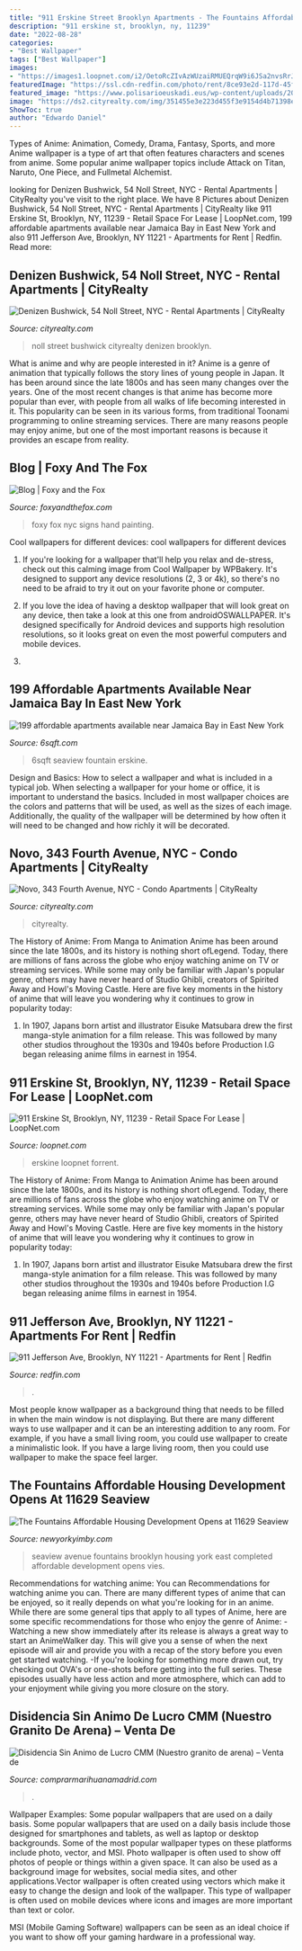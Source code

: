 ```yaml
---
title: "911 Erskine Street Brooklyn Apartments - The Fountains Affordable Housing Development Opens At 11629 Seaview"
description: "911 erskine st, brooklyn, ny, 11239"
date: "2022-08-28"
categories:
- "Best Wallpaper"
tags: ["Best Wallpaper"]
images:
- "https://images1.loopnet.com/i2/OetoRcZIvAzWUzaiRMUEQrqW9i6JSa2nvsRrJ1nxbHQ/110/image.jpg"
featuredImage: "https://ssl.cdn-redfin.com/photo/rent/8ce93e2d-117d-45ff-abc9-d3967bbbe5a4/mbpaddedwide/genMid.5_1.jpg"
featured_image: "https://www.polisarioeuskadi.eus/wp-content/uploads/2019/11/Logo-rasd-facebook.jpg"
image: "https://ds2.cityrealty.com/img/351455e3e223d455f3e9154d4b71398e3184534d+w+h+0+60/denizen-bushwick-54-noll-street-04.jpg"
ShowToc: true
author: "Edwardo Daniel"
---
```



Types of Anime: Animation, Comedy, Drama, Fantasy, Sports, and more
Anime wallpaper is a type of art that often features characters and scenes from anime. Some popular anime wallpaper topics include Attack on Titan, Naruto, One Piece, and Fullmetal Alchemist.

	

		
looking for Denizen Bushwick, 54 Noll Street, NYC - Rental Apartments | CityRealty you've visit to the right place. We have 8 Pictures about Denizen Bushwick, 54 Noll Street, NYC - Rental Apartments | CityRealty like 911 Erskine St, Brooklyn, NY, 11239 - Retail Space For Lease | LoopNet.com, 199 affordable apartments available near Jamaica Bay in East New York and also 911 Jefferson Ave, Brooklyn, NY 11221 - Apartments for Rent | Redfin. Read more:
		
    
## Denizen Bushwick, 54 Noll Street, NYC - Rental Apartments | CityRealty

<img loading=lazy src="https://ds2.cityrealty.com/img/351455e3e223d455f3e9154d4b71398e3184534d+w+h+0+60/denizen-bushwick-54-noll-street-04.jpg" onerror="this.onerror=null;this.src='https://tse3.mm.bing.net/th?id=OIP.fjXWHRGp79_KwzZu3TObwgHaEK&amp;pid=15.1';" alt="Denizen Bushwick, 54 Noll Street, NYC - Rental Apartments | CityRealty">

_Source: cityrealty.com_

>noll street bushwick cityrealty denizen brooklyn. 

	

What is anime and why are people interested in it?
Anime is a genre of animation that typically follows the story lines of young people in Japan. It has been around since the late 1800s and has seen many changes over the years. One of the most recent changes is that anime has become more popular than ever, with people from all walks of life becoming interested in it. This popularity can be seen in its various forms, from traditional Toonami programming to online streaming services. There are many reasons people may enjoy anime, but one of the most important reasons is because it provides an escape from reality.

    
## Blog | Foxy And The Fox

<img loading=lazy src="https://foxyandthefox.com/wp-content/uploads/2015/08/Foxy_Fox_NYC_SignPainters-150x150.jpg" onerror="this.onerror=null;this.src='https://tse2.mm.bing.net/th?id=OIP.JeqQyv64PzVwdd7AtD33dgAAAA&amp;pid=15.1';" alt="Blog | Foxy and the Fox">

_Source: foxyandthefox.com_

>foxy fox nyc signs hand painting. 

	

Cool wallpapers for different devices:
cool wallpapers for different devices 

1. If you're looking for a wallpaper that'll help you relax and de-stress, check out this calming image from Cool Wallpaper by WPBakery. It's designed to support any device resolutions (2, 3 or 4k), so there's no need to be afraid to try it out on your favorite phone or computer.

2. If you love the idea of having a desktop wallpaper that will look great on any device, then take a look at this one from androidOSWALLPAPER. It's designed specifically for Android devices and supports high resolution resolutions, so it looks great on even the most powerful computers and mobile devices.

3.

    
## 199 Affordable Apartments Available Near Jamaica Bay In East New York

<img loading=lazy src="https://imgs.6sqft.com/wp-content/uploads/2020/03/26110330/911-Erskine-Street-Lottery.png" onerror="this.onerror=null;this.src='https://tse2.mm.bing.net/th?id=OIP.JeWDx730d6HoSgGQ8I2SXQHaFK&amp;pid=15.1';" alt="199 affordable apartments available near Jamaica Bay in East New York">

_Source: 6sqft.com_

>6sqft seaview fountain erskine. 

	

Design and Basics: How to select a wallpaper and what is included in a typical job.
When selecting a wallpaper for your home or office, it is important to understand the basics. Included in most wallpaper choices are the colors and patterns that will be used, as well as the sizes of each image. Additionally, the quality of the wallpaper will be determined by how often it will need to be changed and how richly it will be decorated.

    
## Novo, 343 Fourth Avenue, NYC - Condo Apartments | CityRealty

<img loading=lazy src="https://thumbs.cityrealty.com/fit-in/x800/9/d2/2395433/Novo-343-Fourth-Avenue-cae2c0de3f43579136385d36bb93cbdc-1c7565196049238edd15a1cc1e105186.jpg" onerror="this.onerror=null;this.src='https://tse2.mm.bing.net/th?id=OIP.RZ9Wbk27DeXGRD24Mc675wHaE8&amp;pid=15.1';" alt="Novo, 343 Fourth Avenue, NYC - Condo Apartments | CityRealty">

_Source: cityrealty.com_

>cityrealty. 

	

The History of Anime: From Manga to Animation
Anime has been around since the late 1800s, and its history is nothing short ofLegend. Today, there are millions of fans across the globe who enjoy watching anime on TV or streaming services. While some may only be familiar with Japan's popular genre, others may have never heard of Studio Ghibli, creators of Spirited Away and Howl's Moving Castle. Here are five key moments in the history of anime that will leave you wondering why it continues to grow in popularity today:
1) In 1907, Japans born artist and illustrator Eisuke Matsubara drew the first manga-style animation for a film release. This was followed by many other studios throughout the 1930s and 1940s before Production I.G began releasing anime films in earnest in 1954.

    
## 911 Erskine St, Brooklyn, NY, 11239 - Retail Space For Lease | LoopNet.com

<img loading=lazy src="https://images1.loopnet.com/i2/OetoRcZIvAzWUzaiRMUEQrqW9i6JSa2nvsRrJ1nxbHQ/110/image.jpg" onerror="this.onerror=null;this.src='https://tse1.mm.bing.net/th?id=OIP.77ZFlZNDhmkY33hAdFf7fwHaEB&amp;pid=15.1';" alt="911 Erskine St, Brooklyn, NY, 11239 - Retail Space For Lease | LoopNet.com">

_Source: loopnet.com_

>erskine loopnet forrent. 

	

The History of Anime: From Manga to Animation
Anime has been around since the late 1800s, and its history is nothing short ofLegend. Today, there are millions of fans across the globe who enjoy watching anime on TV or streaming services. While some may only be familiar with Japan's popular genre, others may have never heard of Studio Ghibli, creators of Spirited Away and Howl's Moving Castle. Here are five key moments in the history of anime that will leave you wondering why it continues to grow in popularity today:
1) In 1907, Japans born artist and illustrator Eisuke Matsubara drew the first manga-style animation for a film release. This was followed by many other studios throughout the 1930s and 1940s before Production I.G began releasing anime films in earnest in 1954.

    
## 911 Jefferson Ave, Brooklyn, NY 11221 - Apartments For Rent | Redfin

<img loading=lazy src="https://ssl.cdn-redfin.com/photo/rent/8ce93e2d-117d-45ff-abc9-d3967bbbe5a4/mbpaddedwide/genMid.5_1.jpg" onerror="this.onerror=null;this.src='https://tse2.mm.bing.net/th?id=OIP.cE0HRgT5nYF-jYiY_Of2BwHaE6&amp;pid=15.1';" alt="911 Jefferson Ave, Brooklyn, NY 11221 - Apartments for Rent | Redfin">

_Source: redfin.com_

>. 

	

Most people know wallpaper as a background thing that needs to be filled in when the main window is not displaying. But there are many different ways to use wallpaper and it can be an interesting addition to any room. For example, if you have a small living room, you could use wallpaper to create a minimalistic look. If you have a large living room, then you could use wallpaper to make the space feel larger.

    
## The Fountains Affordable Housing Development Opens At 11629 Seaview

<img loading=lazy src="https://newyorkyimby.com/wp-content/uploads/2020/10/Completed-vies-of-11629-Seaview-Avenue-at-The-Fountains.jpg" onerror="this.onerror=null;this.src='https://tse3.mm.bing.net/th?id=OIP.zZs4M2NTa2q0WuoVDuEDQgHaFW&amp;pid=15.1';" alt="The Fountains Affordable Housing Development Opens at 11629 Seaview">

_Source: newyorkyimby.com_

>seaview avenue fountains brooklyn housing york east completed affordable development opens vies. 

	

Recommendations for watching anime: You can
Recommendations for watching anime you can. There are many different types of anime that can be enjoyed, so it really depends on what you're looking for in an anime. While there are some general tips that apply to all types of Anime, here are some specific recommendations for those who enjoy the genre of Anime: 
-Watching a new show immediately after its release is always a great way to start an AnimeWalker day. This will give you a sense of when the next episode will air and provide you with a recap of the story before you even get started watching. 
-If you're looking for something more drawn out, try checking out OVA's or one-shots before getting into the full series. These episodes usually have less action and more atmosphere, which can add to your enjoyment while giving you more closure on the story.

    
## Disidencia Sin Animo De Lucro CMM (Nuestro Granito De Arena) – Venta De

<img loading=lazy src="https://www.polisarioeuskadi.eus/wp-content/uploads/2019/11/Logo-rasd-facebook.jpg" onerror="this.onerror=null;this.src='https://tse1.mm.bing.net/th?id=OIP.0a_oQp4GuyzRdYbeItvvXAAAAA&amp;pid=15.1';" alt="Disidencia Sin Animo de Lucro CMM (Nuestro granito de arena) – Venta de">

_Source: comprarmarihuanamadrid.com_

>. 

	

Wallpaper Examples: Some popular wallpapers that are used on a daily basis.
Some popular wallpapers that are used on a daily basis include those designed for smartphones and tablets, as well as laptop or desktop backgrounds. Some of the most popular wallpaper types on these platforms include photo, vector, and MSI. 
Photo wallpaper is often used to show off photos of people or things within a given space. It can also be used as a background image for websites, social media sites, and other applications.Vector wallpaper is often created using vectors which make it easy to change the design and look of the wallpaper. This type of wallpaper is often used on mobile devices where icons and images are more important than text or color. 

MSI (Mobile Gaming Software) wallpapers can be seen as an ideal choice if you want to show off your gaming hardware in a professional way.

